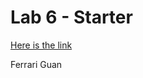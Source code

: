 # Lab 6 - Starter
[Here is the link](https://b2bomber2.github.io/Lab6_Starter/index.html)

Ferrari Guan